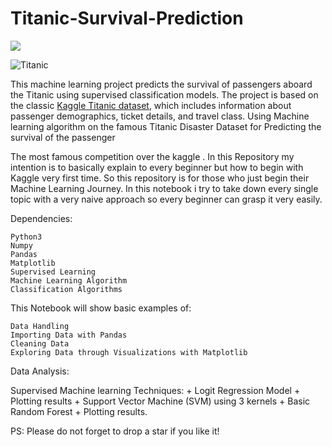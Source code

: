 # Titanic-Survival-Prediction

<img src="https://images8.alphacoders.com/405/405029.jpg">

![Titanic](https://upload.wikimedia.org/wikipedia/commons/f/fd/RMS_Titanic_3.jpg)

This machine learning project predicts the survival of passengers aboard the Titanic using supervised classification models. The project is based on the classic [Kaggle Titanic dataset](https://www.kaggle.com/competitions/titanic/overview), which includes information about passenger demographics, ticket details, and travel class.
Using Machine learning algorithm on the famous Titanic Disaster Dataset for Predicting the survival of the passenger
                                                                    
The most famous competition over the kaggle . In this Repository my intention is to basically explain to every beginner but how to begin with Kaggle very first time. So this repository is for those who just begin their Machine Learning Journey. In this notebook i try to take down every single topic with a very naive approach so every beginner can grasp it very easily.

Dependencies:

    Python3
    Numpy
    Pandas
    Matplotlib
    Supervised Learning
    Machine Learning Algorithm
    Classification Algorithms
    
This Notebook will show basic examples of:

    Data Handling
    Importing Data with Pandas
    Cleaning Data
    Exploring Data through Visualizations with Matplotlib

Data Analysis:

Supervised Machine learning Techniques: + Logit Regression Model + Plotting results + Support Vector Machine (SVM) using 3 kernels + Basic Random Forest + Plotting results.

PS: Please do not forget to drop a star if you like it!

